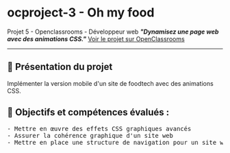 # ocproject-3 - Oh my food
Projet 5 - Openclassrooms - Développeur web 
<em><strong>"Dynamisez une page web avec des animations CSS."</strong></em>
  [Voir le projet sur OpenClassrooms](https://openclassrooms.com/fr/projects/637/assignment)
<hr>

<h2>📌 Présentation du projet</h2>

<p>Implémenter la version mobile d'un site de foodtech avec des animations CSS.</p>

<h2>📌 Objectifs et compétences évalués :</h2>

 <pre>
- Mettre en œuvre des effets CSS graphiques avancés
- Assurer la cohérence graphique d'un site web
- Mettre en place une structure de navigation pour un site web
</pre>
